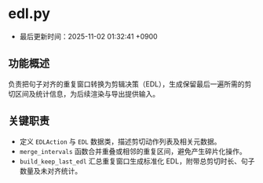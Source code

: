 # edl.py

- 最后更新时间：2025-11-02 01:32:41 +0900

## 功能概述
负责把句子对齐的重复窗口转换为剪辑决策（EDL），生成保留最后一遍所需的剪切区间及统计信息，为后续渲染与导出提供输入。

## 关键职责
- 定义 `EDLAction` 与 `EDL` 数据类，描述剪切动作列表及相关元数据。
- `merge_intervals` 函数合并重叠或相邻的重复区间，避免产生碎片化操作。
- `build_keep_last_edl` 汇总重复窗口生成标准化 EDL，附带总剪切时长、句子数量及未对齐统计。
